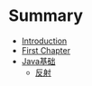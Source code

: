 # Summary

* [Introduction](README.md)
* [First Chapter](chapter1.md)
* [Java基础](javaji-chu.md)
  * [反射](javaji-chu/fan-she.md)

